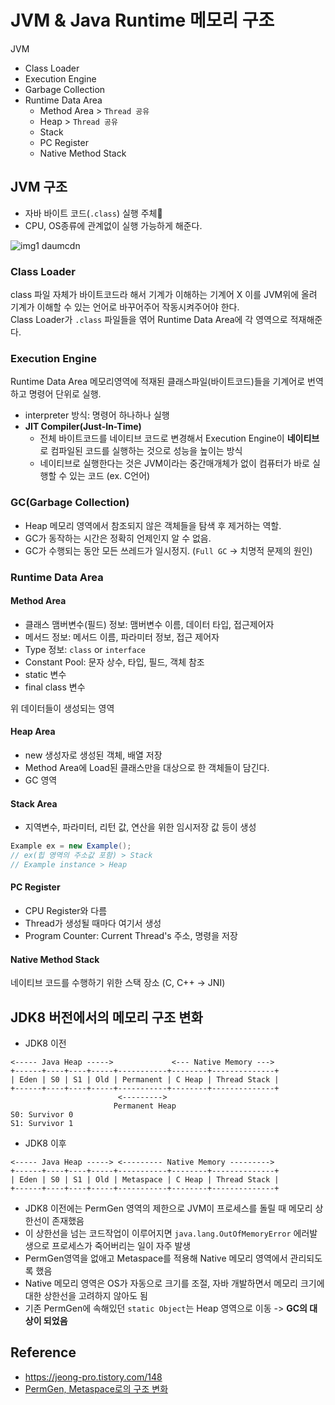# JVM & Java Runtime 메모리 구조

JVM
- Class Loader
- Execution Engine
- Garbage Collection
- Runtime Data Area
  - Method Area > `Thread 공유`
  - Heap > `Thread 공유`
  - Stack
  - PC Register
  - Native Method Stack

## JVM 구조

- 자바 바이트 코드(`.class`) 실행 주체
- CPU, OS종류에 관계없이 실행 가능하게 해준다.

![img1 daumcdn](https://user-images.githubusercontent.com/41675375/124784848-49640900-df81-11eb-9022-09e4eae51096.png)

### Class Loader

class 파일 자체가 바이트코드라 해서 기계가 이해하는 기계어 X
이를 JVM위에 올려 기계가 이해할 수 있는 언어로 바꾸어주어 작동시켜주어야 한다.  
Class Loader가 `.class` 파일들을 엮어 Runtime Data Area에 각 영역으로 적재해준다.

### Execution Engine

Runtime Data Area 메모리영역에 적재된 클래스파일(바이트코드)들을 기계어로 번역하고 명령어 단위로 실행.

- interpreter 방식: 명령어 하나하나 실행
- **JIT Compiler(Just-In-Time)**
    - 전체 바이트코드를 네이티브 코드로 변경해서 Execution Engine이 **네이티브**로 컴파일된 코드를 실행하는 것으로 성능을 높이는 방식
    - 네이티브로 실행한다는 것은 JVM이라는 중간매개체가 없이 컴퓨터가 바로 실행할 수 있는 코드 (ex. C언어)

### GC(Garbage Collection)

- Heap 메모리 영역에서 참조되지 않은 객체들을 탐색 후 제거하는 역할.  
- GC가 동작하는 시간은 정확히 언제인지 알 수 없음.
- GC가 수행되는 동안 모든 쓰레드가 일시정지. (`Full GC` -> 치명적 문제의 원인)

### Runtime Data Area

#### Method Area

- 클래스 맴버변수(필드) 정보: 맴버변수 이름, 데이터 타입, 접근제어자
- 메서드 정보: 메서드 이름, 파라미터 정보, 접근 제어자
- Type 정보: `class` or `interface`
- Constant Pool: 문자 상수, 타입, 필드, 객체 참조
- static 변수
- final class 변수

위 데이터들이 생성되는 영역

#### Heap Area

- new 생성자로 생성된 객체, 배열 저장
- Method Area에 Load된 클래스만을 대상으로 한 객체들이 담긴다.
- GC 영역

#### Stack Area

- 지역변수, 파라미터, 리턴 값, 연산을 위한 임시저장 값 등이 생성
```java
Example ex = new Example();
// ex(힙 영역의 주소값 포함) > Stack
// Example instance > Heap
```

#### PC Register

- CPU Register와 다름
- Thread가 생성될 때마다 여기서 생성
- Program Counter: Current Thread's 주소, 명령을 저장

#### Native Method Stack

네이티브 코드를 수행하기 위한 스택 장소
(C, C++ -> JNI)


## JDK8 버전에서의 메모리 구조 변화

- JDK8 이전
```
<----- Java Heap ----->             <--- Native Memory --->
+------+----+----+-----+-----------+--------+--------------+
| Eden | S0 | S1 | Old | Permanent | C Heap | Thread Stack |
+------+----+----+-----+-----------+--------+--------------+
                        <--------->
                       Permanent Heap
S0: Survivor 0
S1: Survivor 1
```
- JDK8 이후
```
<----- Java Heap -----> <--------- Native Memory --------->
+------+----+----+-----+-----------+--------+--------------+
| Eden | S0 | S1 | Old | Metaspace | C Heap | Thread Stack |
+------+----+----+-----+-----------+--------+--------------+
```

- JDK8 이전에는 PermGen 영역의 제한으로 JVM이 프로세스를 돌릴 때 메모리 상한선이 존재했음
- 이 상한선을 넘는 코드작업이 이루어지면 `java.lang.OutOfMemoryError` 에러발생으로 프로세스가 죽어버리는 일이 자주 발생
- PermGen영역을 없애고 Metaspace를 적용해 Native 메모리 영역에서 관리되도록 했음
- Native 메모리 영역은 OS가 자동으로 크기를 조절, 자바 개발하면서 메모리 크기에 대한 상한선을 고려하지 않아도 됨
- 기존 PermGen에 속해있던 `static Object`는 Heap 영역으로 이동 -> **GC의 대상이 되었음**

## Reference
- https://jeong-pro.tistory.com/148 
- [PermGen, Metaspace로의 구조 변화](https://johngrib.github.io/wiki/java8-why-permgen-removed/)